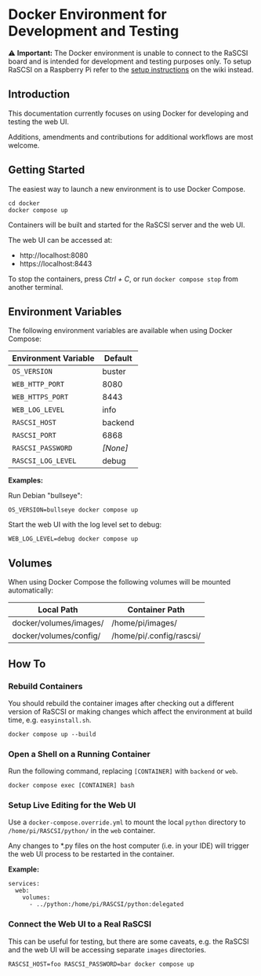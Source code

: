 # Docker Environment for Development and Testing

⚠️ **Important:** The Docker environment is unable to connect to the RaSCSI board and is
intended for development and testing purposes only. To setup RaSCSI on a Raspberry Pi
refer to the [setup instructions](https://github.com/akuker/RASCSI/wiki/Setup-Instructions)
on the wiki instead.

## Introduction

This documentation currently focuses on using Docker for developing and testing the web UI.

Additions, amendments and contributions for additional workflows are most welcome.

## Getting Started

The easiest way to launch a new environment is to use Docker Compose.

```
cd docker
docker compose up
```

Containers will be built and started for the RaSCSI server and the web UI.

The web UI can be accessed at:

* http://localhost:8080
* https://localhost:8443

To stop the containers, press *Ctrl + C*, or run `docker compose stop` 
from another terminal.

## Environment Variables

The following environment variables are available when using Docker Compose:

| Environment Variable | Default  |
| -------------------- |----------|
| `OS_VERSION`         | buster   |
| `WEB_HTTP_PORT`      | 8080     |
| `WEB_HTTPS_PORT`     | 8443     |
| `WEB_LOG_LEVEL`      | info     |
| `RASCSI_HOST`        | backend  |
| `RASCSI_PORT`        | 6868     |
| `RASCSI_PASSWORD`    | *[None]* |
| `RASCSI_LOG_LEVEL`   | debug    |

**Examples:**

Run Debian "bullseye":
```
OS_VERSION=bullseye docker compose up
```

Start the web UI with the log level set to debug:
```
WEB_LOG_LEVEL=debug docker compose up
```

## Volumes

When using Docker Compose the following volumes will be mounted automatically:

| Local Path              | Container Path           |
| ----------------------- | ------------------------ |
| docker/volumes/images/  | /home/pi/images/         |
| docker/volumes/config/  | /home/pi/.config/rascsi/ |


## How To

### Rebuild Containers

You should rebuild the container images after checking out a different version of
RaSCSI or making changes which affect the environment at build time, e.g. 
`easyinstall.sh`.

```
docker compose up --build
```

### Open a Shell on a Running Container

Run the following command, replacing `[CONTAINER]` with `backend` or `web`.

```
docker compose exec [CONTAINER] bash
```

### Setup Live Editing for the Web UI

Use a `docker-compose.override.yml` to mount the local `python` directory to
`/home/pi/RASCSI/python/` in the `web` container.

Any changes to *.py files on the host computer (i.e. in your IDE) will trigger
the web UI process to be restarted in the container.

**Example:**
```
services:
  web:
    volumes:
      - ../python:/home/pi/RASCSI/python:delegated
```

### Connect the Web UI to a Real RaSCSI

This can be useful for testing, but there are some caveats, e.g. the RaSCSI and the
web UI will be accessing separate `images` directories.

```
RASCSI_HOST=foo RASCSI_PASSWORD=bar docker compose up
```